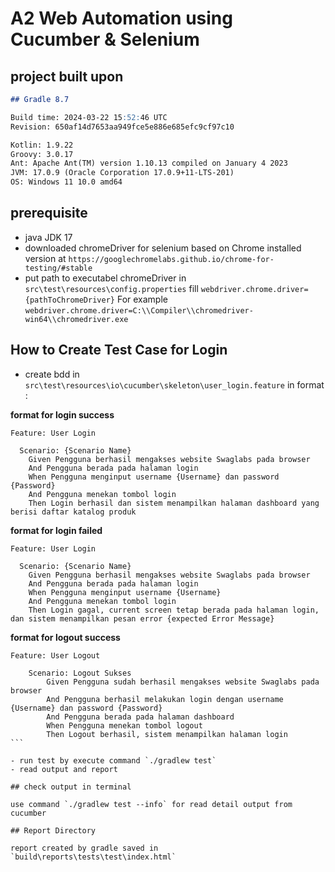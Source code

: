# A2 Web Automation using Cucumber & Selenium

## project built upon

```md
## Gradle 8.7

Build time: 2024-03-22 15:52:46 UTC
Revision: 650af14d7653aa949fce5e886e685efc9cf97c10

Kotlin: 1.9.22
Groovy: 3.0.17
Ant: Apache Ant(TM) version 1.10.13 compiled on January 4 2023
JVM: 17.0.9 (Oracle Corporation 17.0.9+11-LTS-201)
OS: Windows 11 10.0 amd64
```

## prerequisite

- java JDK 17
- downloaded chromeDriver for selenium based on Chrome installed version at `https://googlechromelabs.github.io/chrome-for-testing/#stable`
- put path to executabel chromeDriver in `src\test\resources\config.properties` fill `webdriver.chrome.driver={pathToChromeDriver}`
  For example `webdriver.chrome.driver=C:\\Compiler\\chromedriver-win64\\chromedriver.exe`

## How to Create Test Case for Login

- create bdd in `src\test\resources\io\cucumber\skeleton\user_login.feature` in format :

**format for login success**

```gherkin
Feature: User Login

  Scenario: {Scenario Name}
    Given Pengguna berhasil mengakses website Swaglabs pada browser
    And Pengguna berada pada halaman login
    When Pengguna menginput username {Username} dan password {Password}
    And Pengguna menekan tombol login
    Then Login berhasil dan sistem menampilkan halaman dashboard yang berisi daftar katalog produk
```

**format for login failed**

```gherkin
Feature: User Login

  Scenario: {Scenario Name}
    Given Pengguna berhasil mengakses website Swaglabs pada browser
    And Pengguna berada pada halaman login
    When Pengguna menginput username {Username}
    And Pengguna menekan tombol login
    Then Login gagal, current screen tetap berada pada halaman login, dan sistem menampilkan pesan error {expected Error Message}
```

**format for logout success**

````gherkin
Feature: User Logout

    Scenario: Logout Sukses
        Given Pengguna sudah berhasil mengakses website Swaglabs pada browser
        And Pengguna berhasil melakukan login dengan username {Username} dan password {Password}
        And Pengguna berada pada halaman dashboard
        When Pengguna menekan tombol logout
        Then Logout berhasil, sistem menampilkan halaman login
```

- run test by execute command `./gradlew test`
- read output and report

## check output in terminal

use command `./gradlew test --info` for read detail output from cucumber

## Report Directory

report created by gradle saved in `build\reports\tests\test\index.html`
````
